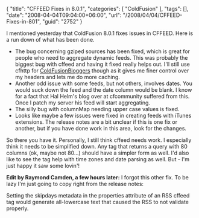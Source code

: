 {
	"title": "CFFEED Fixes in 8.0.1",
	"categories": [
		"ColdFusion"
	],
	"tags": [],
	"date": "2008-04-04T09:04:00+06:00",
	"url": "/2008/04/04/CFFEED-Fixes-in-801",
	"guid": "2752"
}

I mentioned yesterday that ColdFusion 8.0.1 fixes issues in CFFEED. Here is a run down of what has been done.

<ul>
<li>The bug concerning gziped sources has been fixed, which is great for people who need to aggregate dynamic feeds. This was probably the biggest bug with cffeed and having it fixed really helps out. I'll still use cfhttp for <a href="http://www.coldfusionbloggers.org">ColdFusionBloggers</a> though as it gives me finer control over my headers and lets me do more caching.

<li>Another odd issue with some feeds, but not others, involves dates. You would suck down the feed and the date column would be blank. I know for a fact that Hal Helm's blog over at cfcommunity suffered from this. Once I patch my server his feed will start aggregating.

<li>The silly bug with columnMap needing upper case values is fixed.

<li>Looks like maybe a few issues were fixed in creating feeds with iTunes extensions. The release notes are a bit unclear if this is one fix or another, but if you have done work in this area, look for the changes.
</ul>

So there you have it. Personally, I still think cffeed needs work. I especially think it needs to be simplified down. Any tag that returns a query with 80 columns (ok, maybe not 80...) should have a simpler form as well. I'd also like to see the tag help with time zones and date parsing as well. But - I'm just happy it saw some lovin'!

<b>Edit by Raymond Camden, a few hours later:</b> I forgot this other fix. To be lazy I'm just going to copy right from the release notes: 

Setting the skipdays metadata in the properties attribute of an RSS cffeed tag would generate all-lowercase text that caused the RSS to not validate properly.
